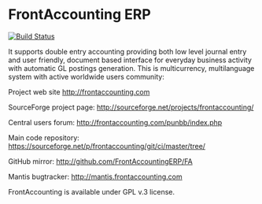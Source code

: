 FrontAccounting ERP
===================

[![Build Status](https://travis-ci.org/cambell-prince/frontaccounting.svg?branch=master-cp)](https://travis-ci.org/cambell-prince/frontaccounting)

It supports double entry accounting providing both low level journal entry and user friendly, document based 
interface for everyday business activity with automatic GL postings generation. This is multicurrency,
multilanguage system with active worldwide users community:

Project web site http://frontaccounting.com

SourceForge project page: http://sourceforge.net/projects/frontaccounting/

Central users forum: http://frontaccounting.com/punbb/index.php

Main code repository: https://sourceforge.net/p/frontaccounting/git/ci/master/tree/

GitHub mirror: http://github.com/FrontAccountingERP/FA

Mantis bugtracker: http://mantis.frontaccounting.com

FrontAccounting is available under GPL v.3 license.

